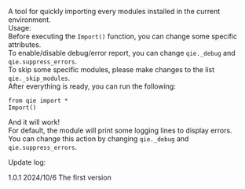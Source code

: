 A tool for quickly importing every modules installed in the current environment.  
Usage:  
Before executing the `Import()` function, you can change some specific attributes.  
To enable/disable debug/error report, you can change `qie._debug` and `qie.suppress_errors`.  
To skip some specific modules, please make changes to the list `qie._skip_modules`.  
After everything is ready, you can run the following:  
```
from qie import *  
Import()  
```  
And it will work!  
For default, the module will print some logging lines to display errors.  
You can change this action by changing `qie._debug` and `qie.suppress_errors`. 
  
Update log:  
  
1.0.1 2024/10/6 The first version